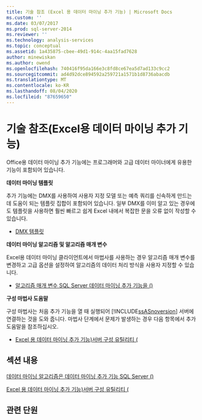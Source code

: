 ```yaml
---
title: 기술 참조 (Excel 용 데이터 마이닝 추가 기능) | Microsoft Docs
ms.custom: ''
ms.date: 03/07/2017
ms.prod: sql-server-2014
ms.reviewer: ''
ms.technology: analysis-services
ms.topic: conceptual
ms.assetid: 1a435875-cbee-49d1-914c-4aa15fad7628
author: minewiskan
ms.author: owend
ms.openlocfilehash: 740416f95da166e3c8fd8ce67ea5d7ad133c9cc2
ms.sourcegitcommit: ad4d92dce894592a259721a1571b1d8736abacdb
ms.translationtype: MT
ms.contentlocale: ko-KR
ms.lasthandoff: 08/04/2020
ms.locfileid: "87659650"
---
```

# <a name="technical-reference-data-mining-add-ins-for-excel"></a>기술 참조(Excel용 데이터 마이닝 추가 기능)
  Office용 데이터 마이닝 추가 기능에는 프로그래머와 고급 데이터 마이너에게 유용한 기능이 포함되어 있습니다.  
  
 **데이터 마이닝 템플릿**  
  
 추가 기능에는 DMX를 사용하여 사용자 지정 모델 또는 예측 쿼리를 신속하게 만드는 데 도움이 되는 템플릿 집합이 포함되어 있습니다. 일부 DMX를 이미 알고 있는 경우에도 템플릿을 사용하면 훨씬 빠르고 쉽게 Excel 내에서 복잡한 문을 오류 없이 작성할 수 있습니다.  
  
-   [DMX 템플릿](dmx-templates.md)  
  
 **데이터 마이닝 알고리즘 및 알고리즘 매개 변수**  
  
 Excel용 데이터 마이닝 클라이언트에서 마법사를 사용하는 경우 알고리즘 매개 변수를 변경하고 고급 옵션을 설정하여 알고리즘의 데이터 처리 방식을 사용자 지정할 수 있습니다.  
  
-   [알고리즘 매개 변수 SQL Server 데이터 마이닝 추가 기능을 &#40;&#41;](algorithm-parameters-sql-server-data-mining-add-ins.md)  
  
 **구성 마법사 도움말**  
  
 구성 마법사는 처음 추가 기능을 열 때 실행되어 [!INCLUDE[ssASnoversion](../includes/ssasnoversion-md.md)] 서버에 연결하는 것을 도와 줍니다. 마법사 단계에서 문제가 발생하는 경우 다음 항목에서 추가 도움말을 참조하십시오.  
  
-   [Excel 용 데이터 마이닝 추가 기능&#41;서버 구성 유틸리티 &#40;](server-configuration-utility-data-mining-add-ins-for-excel.md)  
  
## <a name="in-this-section"></a>섹션 내용  
 [데이터 마이닝 알고리즘은 데이터 마이닝 추가 기능 SQL Server &#40;&#41;](data-mining-algorithms-sql-server-data-mining-add-ins.md)  
  
 [Excel 용 데이터 마이닝 추가 기능&#41;서버 구성 유틸리티 &#40;](server-configuration-utility-data-mining-add-ins-for-excel.md)  
  
## <a name="related-sections"></a>관련 단원  
  
